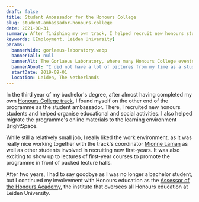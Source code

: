 ```yaml
---
draft: false
title: Student Ambassador for the Honours College
slug: student-ambassador-honours-college
date: 2021-08-31
summary: After finishing my own track, I helped recruit new honours students and organised various activities. 
keywords: [Employment, Leiden University]
params:
  bannerWide: gorlaeus-laboratory.webp
  bannerTall: null
  bannerAlt: The Gorlaeus Laboratory, where many Honours College events took place
  bannerAbout: "I did not have a lot of pictures from my time as a student ambassador, so here is a picture of the Gorlaeus Laboratory, where many Honours College events took place. Additionally, it housed the office of track coordinator Mionne Laman, where I sometimes worked as well."
  startDate: 2019-09-01
  location: Leiden, The Netherlands
---
```


In the third year of my bachelor's degree, after almost having completed my own [Honours College track](/education/honours-college), I found myself on the other end of the programme as the student ambassador. There, I recruited new honours students and helped organise educational and social activities. I also helped migrate the programme's online materials to the learning environment BrightSpace.

While still a relatively small job, I really liked the work environment, as it was really nice working together with the track's coordinator [Mionne Laman](https://www.universiteitleiden.nl/en/staffmembers/mionne-laman "Mionne's page on the Leiden University website") as well as other students involved in recruiting new first-years. It was also exciting to show up to lectures of first-year courses to promote the programme in front of packed lecture halls.

After two years, I had to say goodbye as I was no longer a bachelor student, but I continued my involvement with Honours education as the [Assessor of the Honours Academy](/experience/assessor-honours-academy), the institute that oversees all Honours education at Leiden University.